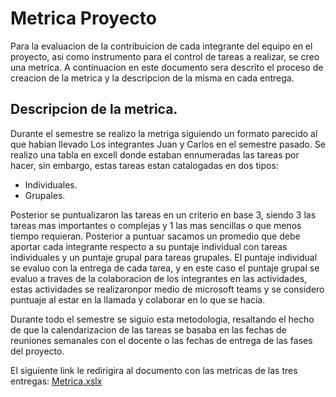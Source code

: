 # Metrica Proyecto

Para la evaluacion de la contribuicion de cada integrante del equipo en el proyecto, asi como instrumento para el control de tareas a realizar, se creo una metrica.
A continuacion en este documento sera descrito el proceso de creacion de la metrica y la descripcion de la misma en cada entrega.

## Descripcion de la metrica.
Durante el semestre se realizo la metriga siguiendo un formato parecido al que habian llevado Los integrantes Juan y Carlos en el semestre pasado. Se realizo una tabla en excell donde estaban ennumeradas las tareas por hacer, sin embargo, estas tareas estan catalogadas en dos tipos:
 - Individuales. 
 - Grupales.

Posterior se puntualizaron las tareas en un criterio en base 3, siendo 3 las tareas mas importantes o complejas y 1 las mas sencillas o que menos tiempo requieran. Posterior a puntuar sacamos un promedio que debe aportar cada integrante respecto a su puntaje individual con tareas individuales y un puntaje grupal para tareas grupales. El puntaje individual se evaluo con la entrega de cada tarea, y en este caso el puntaje grupal se evaluo a traves de la colaboracion de los integrantes en las actividades, estas actividades se realizaronpor medio de microsoft teams y se considero puntuaje al estar en la llamada y colaborar en lo que se hacia.

Durante todo el semestre se siguio esta metodologia, resaltando el hecho de que la calendarizacion de las tareas se basaba en las fechas de reuniones semanales con el docente o las fechas de entrega de las fases del proyecto.

El siguiente link le redirigira al documento con las metricas de las tres entregas: [Metrica.xslx](https://alumnosuady-my.sharepoint.com/:x:/g/personal/a21216388_alumnos_uady_mx/ERhJKxsV3ztHk0CiBnZpTn4B2M7XKonXkkXVXSpYHjFbqQ?e=6Eb35e)
